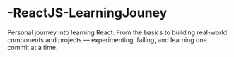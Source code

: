 # -ReactJS-LearningJouney
Personal journey into learning React. From the basics to building real-world components and projects — experimenting, failing, and learning one commit at a time.
